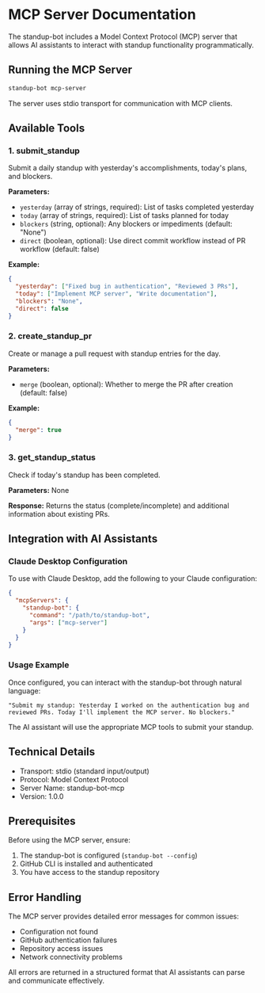 # MCP Server Documentation

The standup-bot includes a Model Context Protocol (MCP) server that allows AI assistants to interact with standup functionality programmatically.

## Running the MCP Server

```bash
standup-bot mcp-server
```

The server uses stdio transport for communication with MCP clients.

## Available Tools

### 1. submit_standup

Submit a daily standup with yesterday's accomplishments, today's plans, and blockers.

**Parameters:**
- `yesterday` (array of strings, required): List of tasks completed yesterday
- `today` (array of strings, required): List of tasks planned for today
- `blockers` (string, optional): Any blockers or impediments (default: "None")
- `direct` (boolean, optional): Use direct commit workflow instead of PR workflow (default: false)

**Example:**
```json
{
  "yesterday": ["Fixed bug in authentication", "Reviewed 3 PRs"],
  "today": ["Implement MCP server", "Write documentation"],
  "blockers": "None",
  "direct": false
}
```

### 2. create_standup_pr

Create or manage a pull request with standup entries for the day.

**Parameters:**
- `merge` (boolean, optional): Whether to merge the PR after creation (default: false)

**Example:**
```json
{
  "merge": true
}
```

### 3. get_standup_status

Check if today's standup has been completed.

**Parameters:** None

**Response:** Returns the status (complete/incomplete) and additional information about existing PRs.

## Integration with AI Assistants

### Claude Desktop Configuration

To use with Claude Desktop, add the following to your Claude configuration:

```json
{
  "mcpServers": {
    "standup-bot": {
      "command": "/path/to/standup-bot",
      "args": ["mcp-server"]
    }
  }
}
```

### Usage Example

Once configured, you can interact with the standup-bot through natural language:

```
"Submit my standup: Yesterday I worked on the authentication bug and reviewed PRs. Today I'll implement the MCP server. No blockers."
```

The AI assistant will use the appropriate MCP tools to submit your standup.

## Technical Details

- Transport: stdio (standard input/output)
- Protocol: Model Context Protocol
- Server Name: standup-bot-mcp
- Version: 1.0.0

## Prerequisites

Before using the MCP server, ensure:
1. The standup-bot is configured (`standup-bot --config`)
2. GitHub CLI is installed and authenticated
3. You have access to the standup repository

## Error Handling

The MCP server provides detailed error messages for common issues:
- Configuration not found
- GitHub authentication failures
- Repository access issues
- Network connectivity problems

All errors are returned in a structured format that AI assistants can parse and communicate effectively.